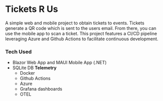 # Tickets R Us
A simple web and mobile project to obtain tickets to events. Tickets generate a QR code which is sent to the users email. From there, you can use the mobile app to scan a ticket. 
This project features a CI/CD pipeline leveraging Azure and Github Actions to facilitate continuous development.

### Tech Used
- Blazor Web App and MAUI Mobile App (.NET)
- SQLite DB
**Telemetry**
  - Docker
  - Github Actions
  - Azure
  - Grafana dashboards
  - OTEL
  
